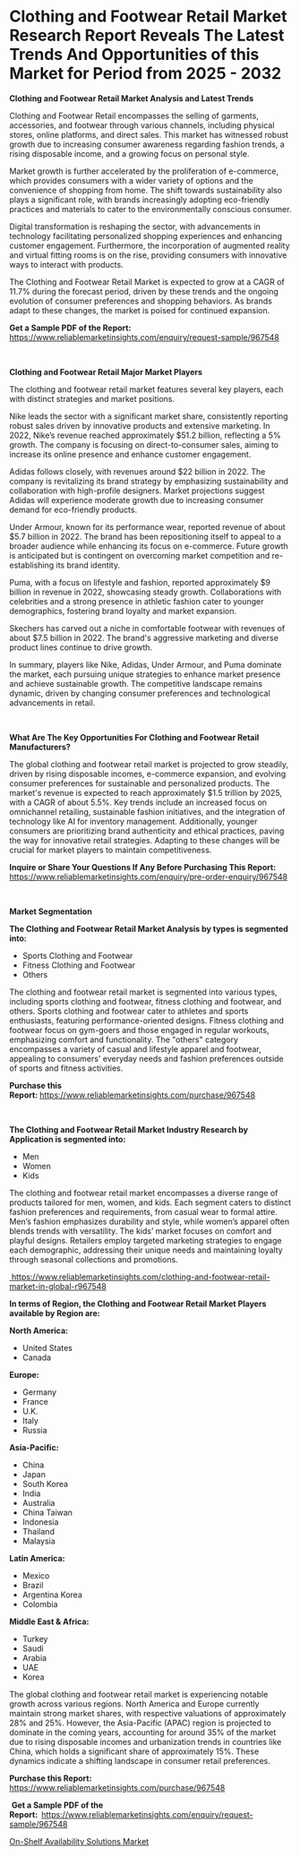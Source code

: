 <p><h1>Clothing and Footwear Retail Market Research Report Reveals The Latest Trends And Opportunities of this Market for Period from 2025 - 2032</h1></p><p><strong>Clothing and Footwear Retail Market Analysis and Latest Trends</strong></p>
<p><p>Clothing and Footwear Retail encompasses the selling of garments, accessories, and footwear through various channels, including physical stores, online platforms, and direct sales. This market has witnessed robust growth due to increasing consumer awareness regarding fashion trends, a rising disposable income, and a growing focus on personal style. </p><p>Market growth is further accelerated by the proliferation of e-commerce, which provides consumers with a wider variety of options and the convenience of shopping from home. The shift towards sustainability also plays a significant role, with brands increasingly adopting eco-friendly practices and materials to cater to the environmentally conscious consumer.</p><p>Digital transformation is reshaping the sector, with advancements in technology facilitating personalized shopping experiences and enhancing customer engagement. Furthermore, the incorporation of augmented reality and virtual fitting rooms is on the rise, providing consumers with innovative ways to interact with products. </p><p>The Clothing and Footwear Retail Market is expected to grow at a CAGR of 11.7% during the forecast period, driven by these trends and the ongoing evolution of consumer preferences and shopping behaviors. As brands adapt to these changes, the market is poised for continued expansion.</p></p>
<p><strong>Get a Sample PDF of the Report:&nbsp;</strong> <a href="https://www.reliablemarketinsights.com/enquiry/request-sample/967548?utm_campaign=3014&utm_medium=2&utm_source=Github&utm_content=ia&utm_term=30032025&utm_id=clothing-and-footwear-retail">https://www.reliablemarketinsights.com/enquiry/request-sample/967548</a></p>
<p>&nbsp;</p>
<p><strong>Clothing and Footwear Retail Major Market Players</strong></p>
<p><p>The clothing and footwear retail market features several key players, each with distinct strategies and market positions. </p><p>Nike leads the sector with a significant market share, consistently reporting robust sales driven by innovative products and extensive marketing. In 2022, Nike’s revenue reached approximately $51.2 billion, reflecting a 5% growth. The company is focusing on direct-to-consumer sales, aiming to increase its online presence and enhance customer engagement.</p><p>Adidas follows closely, with revenues around $22 billion in 2022. The company is revitalizing its brand strategy by emphasizing sustainability and collaboration with high-profile designers. Market projections suggest Adidas will experience moderate growth due to increasing consumer demand for eco-friendly products.</p><p>Under Armour, known for its performance wear, reported revenue of about $5.7 billion in 2022. The brand has been repositioning itself to appeal to a broader audience while enhancing its focus on e-commerce. Future growth is anticipated but is contingent on overcoming market competition and re-establishing its brand identity.</p><p>Puma, with a focus on lifestyle and fashion, reported approximately $9 billion in revenue in 2022, showcasing steady growth. Collaborations with celebrities and a strong presence in athletic fashion cater to younger demographics, fostering brand loyalty and market expansion.</p><p>Skechers has carved out a niche in comfortable footwear with revenues of about $7.5 billion in 2022. The brand's aggressive marketing and diverse product lines continue to drive growth. </p><p>In summary, players like Nike, Adidas, Under Armour, and Puma dominate the market, each pursuing unique strategies to enhance market presence and achieve sustainable growth. The competitive landscape remains dynamic, driven by changing consumer preferences and technological advancements in retail.</p></p>
<p>&nbsp;</p>
<p><strong>What Are The Key Opportunities For Clothing and Footwear Retail Manufacturers?</strong></p>
<p><p>The global clothing and footwear retail market is projected to grow steadily, driven by rising disposable incomes, e-commerce expansion, and evolving consumer preferences for sustainable and personalized products. The market's revenue is expected to reach approximately $1.5 trillion by 2025, with a CAGR of about 5.5%. Key trends include an increased focus on omnichannel retailing, sustainable fashion initiatives, and the integration of technology like AI for inventory management. Additionally, younger consumers are prioritizing brand authenticity and ethical practices, paving the way for innovative retail strategies. Adapting to these changes will be crucial for market players to maintain competitiveness.</p></p>
<p><strong>Inquire or Share Your Questions If Any Before Purchasing This Report:</strong> <a href="https://www.reliablemarketinsights.com/enquiry/pre-order-enquiry/967548?utm_campaign=3014&utm_medium=2&utm_source=Github&utm_content=ia&utm_term=30032025&utm_id=clothing-and-footwear-retail">https://www.reliablemarketinsights.com/enquiry/pre-order-enquiry/967548</a></p>
<p>&nbsp;</p>
<p><strong>Market Segmentation</strong></p>
<p><strong>The Clothing and Footwear Retail Market Analysis by types is segmented into:</strong></p>
<p><ul><li>Sports Clothing and Footwear</li><li>Fitness Clothing and Footwear</li><li>Others</li></ul></p>
<p><p>The clothing and footwear retail market is segmented into various types, including sports clothing and footwear, fitness clothing and footwear, and others. Sports clothing and footwear cater to athletes and sports enthusiasts, featuring performance-oriented designs. Fitness clothing and footwear focus on gym-goers and those engaged in regular workouts, emphasizing comfort and functionality. The "others" category encompasses a variety of casual and lifestyle apparel and footwear, appealing to consumers' everyday needs and fashion preferences outside of sports and fitness activities.</p></p>
<p><strong>Purchase this Report:&nbsp;</strong><a href="https://www.reliablemarketinsights.com/purchase/967548?utm_campaign=3014&utm_medium=2&utm_source=Github&utm_content=ia&utm_term=30032025&utm_id=clothing-and-footwear-retail">https://www.reliablemarketinsights.com/purchase/967548</a></p>
<p>&nbsp;</p>
<p><strong>The Clothing and Footwear Retail Market Industry Research by Application is segmented into:</strong></p>
<p><ul><li>Men</li><li>Women</li><li>Kids</li></ul></p>
<p><p>The clothing and footwear retail market encompasses a diverse range of products tailored for men, women, and kids. Each segment caters to distinct fashion preferences and requirements, from casual wear to formal attire. Men’s fashion emphasizes durability and style, while women’s apparel often blends trends with versatility. The kids’ market focuses on comfort and playful designs. Retailers employ targeted marketing strategies to engage each demographic, addressing their unique needs and maintaining loyalty through seasonal collections and promotions.</p></p>
<p><a href="https://www.reliablemarketinsights.com/clothing-and-footwear-retail-market-in-global-r967548?utm_campaign=3014&utm_medium=2&utm_source=Github&utm_content=ia&utm_term=30032025&utm_id=clothing-and-footwear-retail">&nbsp;https://www.reliablemarketinsights.com/clothing-and-footwear-retail-market-in-global-r967548</a></p>
<p><strong>In terms of Region, the Clothing and Footwear Retail Market Players available by Region are:</strong></p>
<p>
    <p> <strong> North America: </strong>
        <ul>
            <li>United States</li>
            <li>Canada</li>
        </ul>
        </p> 
    <p> <strong> Europe: </strong>
        <ul>
            <li>Germany</li>
            <li>France</li>
            <li>U.K.</li>
            <li>Italy</li>
            <li>Russia</li>
        </ul>
        </p> 
    <p> <strong> Asia-Pacific: </strong>
        <ul>
            <li>China</li>
            <li>Japan</li>
            <li>South Korea</li>
            <li>India</li>
            <li>Australia</li>
            <li>China Taiwan</li>
            <li>Indonesia</li>
            <li>Thailand</li>
            <li>Malaysia</li>
        </ul>
        </p> 
    <p> <strong> Latin America: </strong>
        <ul>
            <li>Mexico</li>
            <li>Brazil</li>
            <li>Argentina Korea</li>
            <li>Colombia</li>
        </ul>
        </p> 
    <p> <strong> Middle East & Africa: </strong>
        <ul>
            <li>Turkey</li>
            <li>Saudi</li>
            <li>Arabia</li>
            <li>UAE</li>
            <li>Korea</li>
        </ul>
    </p>
    </p>
<p><p>The global clothing and footwear retail market is experiencing notable growth across various regions. North America and Europe currently maintain strong market shares, with respective valuations of approximately 28% and 25%. However, the Asia-Pacific (APAC) region is projected to dominate in the coming years, accounting for around 35% of the market due to rising disposable incomes and urbanization trends in countries like China, which holds a significant share of approximately 15%. These dynamics indicate a shifting landscape in consumer retail preferences.</p></p>
<p><strong>Purchase this Report: </strong><a href="https://www.reliablemarketinsights.com/purchase/967548?utm_campaign=3014&utm_medium=2&utm_source=Github&utm_content=ia&utm_term=30032025&utm_id=clothing-and-footwear-retail">https://www.reliablemarketinsights.com/purchase/967548</a></p>
<p>&nbsp;<strong>Get a Sample PDF of the Report:&nbsp;&nbsp;</strong><a href="https://www.reliablemarketinsights.com/enquiry/request-sample/967548?utm_campaign=3014&utm_medium=2&utm_source=Github&utm_content=ia&utm_term=30032025&utm_id=clothing-and-footwear-retail">https://www.reliablemarketinsights.com/enquiry/request-sample/967548</a></p>
<p><strong></strong></p>
<p><p><a href="https://github.com/lalolatiot/Market-Research-Report-List-1/blob/main/on-shelf-availability-solutions-market.md?utm_campaign=3014&utm_medium=2&utm_source=Github&utm_content=ia&utm_term=30032025&utm_id=clothing-and-footwear-retail">On-Shelf Availability Solutions Market</a></p></p>